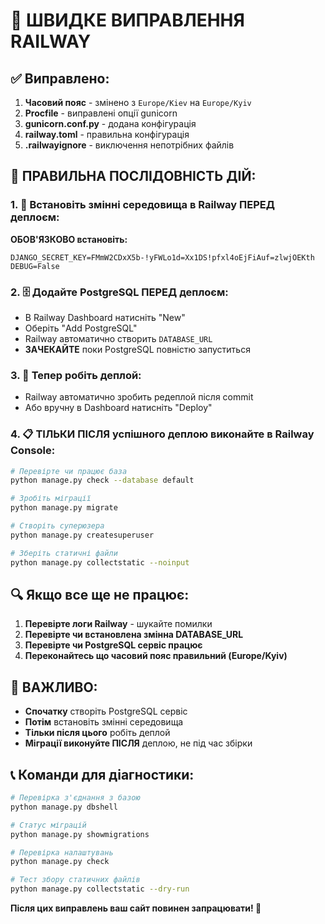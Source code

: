# 🚨 ШВИДКЕ ВИПРАВЛЕННЯ RAILWAY

## ✅ Виправлено:
1. **Часовий пояс** - змінено з `Europe/Kiev` на `Europe/Kyiv`
2. **Procfile** - виправлені опції gunicorn
3. **gunicorn.conf.py** - додана конфігурація
4. **railway.toml** - правильна конфігурація
5. **.railwayignore** - виключення непотрібних файлів

## 🔧 ПРАВИЛЬНА ПОСЛІДОВНІСТЬ ДІЙ:

### 1. 🔄 Встановіть змінні середовища в Railway ПЕРЕД деплоєм:

**ОБОВ'ЯЗКОВО встановіть:**
```
DJANGO_SECRET_KEY=FMmW2CDxX5b-!yFWLo1d=Xx1DS!pfxl4oEjFiAuf=zlwjOEKth
DEBUG=False
```

### 2. 🗄️ Додайте PostgreSQL ПЕРЕД деплоєм:
- В Railway Dashboard натисніть "New" 
- Оберіть "Add PostgreSQL"
- Railway автоматично створить `DATABASE_URL`
- **ЗАЧЕКАЙТЕ** поки PostgreSQL повністю запуститься

### 3. 🚀 Тепер робіть деплой:
- Railway автоматично зробить редеплой після commit
- Або вручну в Dashboard натисніть "Deploy"

### 4. 📋 ТІЛЬКИ ПІСЛЯ успішного деплою виконайте в Railway Console:
```bash
# Перевірте чи працює база
python manage.py check --database default

# Зробіть міграції
python manage.py migrate

# Створіть суперюзера
python manage.py createsuperuser

# Зберіть статичні файли
python manage.py collectstatic --noinput
```

## 🔍 Якщо все ще не працює:

1. **Перевірте логи Railway** - шукайте помилки
2. **Перевірте чи встановлена змінна DATABASE_URL**
3. **Перевірте чи PostgreSQL сервіс працює**
4. **Переконайтесь що часовий пояс правильний (Europe/Kyiv)**

## 🚨 ВАЖЛИВО:

- **Спочатку** створіть PostgreSQL сервіс
- **Потім** встановіть змінні середовища  
- **Тільки після цього** робіть деплой
- **Міграції виконуйте ПІСЛЯ** деплою, не під час збірки

## 📞 Команди для діагностики:
```bash
# Перевірка з'єднання з базою
python manage.py dbshell

# Статус міграцій
python manage.py showmigrations

# Перевірка налаштувань
python manage.py check

# Тест збору статичних файлів
python manage.py collectstatic --dry-run
```

**Після цих виправлень ваш сайт повинен запрацювати! 🎉** 